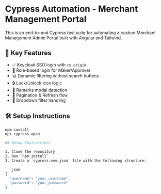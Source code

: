 # Cypress Automation - Merchant Management Portal

This is an end-to-end Cypress test suite for automating a custom Merchant Management Admin Portal built with Angular and Tailwind.

## 🔑 Key Features
- ✅ Keycloak SSO login with `cy.origin`
- 🔐 Role-based login for Maker/Approver
- 📊 Dynamic filtering without search buttons
- 🔒 Lock/Unlock icon logic
- 📝 Remarks modal detection
- 🔄 Pagination & Refresh flow
- 🔽 Dropdown filter handling

## 🛠️ Setup Instructions

```bash
npm install
npx cypress open

## Setup Instructions

1. Clone the repository
2. Run `npm install`
3. Create a `cypress.env.json` file with the following structure:

```json
{
  "username": "your_username",
  "password": "your_password"
}
